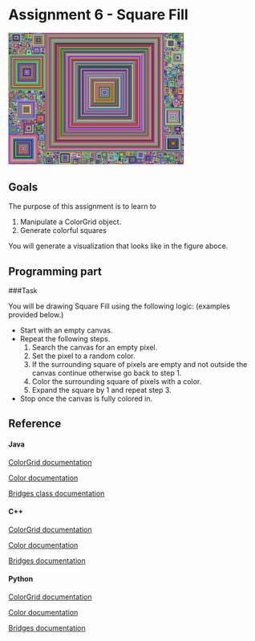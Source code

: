 
Assignment 6 - Square Fill
====================

<img src="./figures/GridFillExample.png" alt="drawing" width="350"></img>


Goals
-----

The purpose of this assignment is to learn to

1. Manipulate a ColorGrid object.
2. Generate colorful squares


You will generate a visualization that looks like in the figure aboce.

Programming part
----------------

###Task

You will be drawing Square Fill using the following logic: (examples provided below.)

- Start with an empty canvas.
- Repeat the following steps.
	1. Search the canvas for an empty pixel.
	2. Set the pixel to a random color.
	3. If the surrounding square of pixels are empty and not outside the canvas continue otherwise go back to step 1. 
	4. Color the surrounding square of pixels with a color.
	5. Expand the square by 1 and repeat step 3.
- Stop once the canvas is fully colored in.

Reference
------------

####  Java

[ColorGrid documentation](http://bridgesuncc.github.io/doc/java-api/current/html/classbridges_1_1base_1_1_color_grid.html)

[Color documentation](http://bridgesuncc.github.io/doc/java-api/current/html/classbridges_1_1base_1_1_color.html)

[Bridges class documentation](http://bridgesuncc.github.io/doc/java-api/current/html/namespacebridges_1_1base.html)

#### C++

[ColorGrid documentation](http://bridgesuncc.github.io/doc/cxx-api/current/html/classbridges_1_1datastructure_1_1_color_grid.html)

[Color documentation](http://bridgesuncc.github.io/doc/cxx-api/current/html/classbridges_1_1datastructure_1_1_color.html)

[Bridges documentation](http://bridgesuncc.github.io/doc/cxx-api/current/html/classbridges_1_1_bridges.html)

#### Python

[ColorGrid documentation](http://bridgesuncc.github.io/doc/python-api/current/html/classbridges_1_1color__grid_1_1_color_grid.html)

[Color documentation](http://bridgesuncc.github.io/doc/python-api/current/html/classbridges_1_1color_1_1_color.html)

[Bridges documentation](http://bridgesuncc.github.io/doc/python-api/current/html/classbridges_1_1bridges_1_1_bridges.html)
